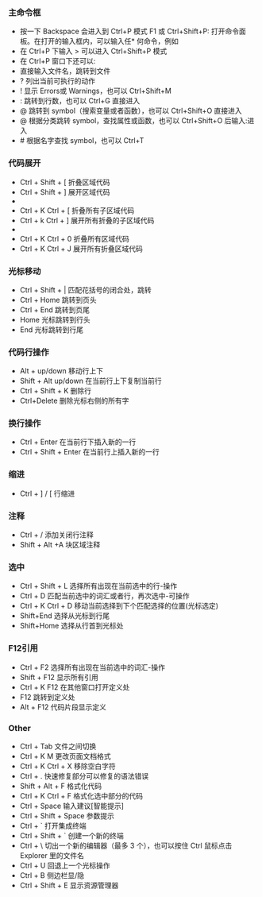 ### 主命令框
* 按一下 Backspace 会进入到 Ctrl+P 模式   F1 或 Ctrl+Shift+P: 打开命令面板。在打开的输入框内，可以输入任* 何命令，例如
* 在 Ctrl+P 下输入 > 可以进入 Ctrl+Shift+P 模式
* 在 Ctrl+P 窗口下还可以:
* 直接输入文件名，跳转到文件
* ? 列出当前可执行的动作
* ! 显示 Errors或 Warnings，也可以 Ctrl+Shift+M
* : 跳转到行数，也可以 Ctrl+G 直接进入
* @ 跳转到 symbol（搜索变量或者函数），也可以 Ctrl+Shift+O 直接进入
* @ 根据分类跳转 symbol，查找属性或函数，也可以 Ctrl+Shift+O 后输入:进入
* \# 根据名字查找 symbol，也可以 Ctrl+T

### 代码展开
* Ctrl + Shift + [    折叠区域代码
* Ctrl + Shift + ]    展开区域代码
*
* Ctrl + K Ctrl + [   折叠所有子区域代码
* Ctrl + k Ctrl + ]   展开所有折叠的子区域代码
*
* Ctrl + K Ctrl + 0   折叠所有区域代码
* Ctrl + K Ctrl + J   展开所有折叠区域代码

### 光标移动
* Ctrl + Shift + |    匹配花括号的闭合处，跳转
* Ctrl + Home         跳转到页头
* Ctrl + End          跳转到页尾
* Home                光标跳转到行头
* End                 光标跳转到行尾

### 代码行操作
* Alt + up/down       移动行上下
* Shift + Alt up/down 在当前行上下复制当前行
* Ctrl + Shift + K    删除行
* Ctrl+Delete         删除光标右侧的所有字

### 换行操作
* Ctrl + Enter          在当前行下插入新的一行
* Ctrl + Shift + Enter  在当前行上插入新的一行

### 缩进
* Ctrl + ] / [        行缩进

### 注释
* Ctrl + /        添加关闭行注释
* Shift + Alt +A  块区域注释

### 选中
* Ctrl + Shift + L 选择所有出现在当前选中的行-操作
* Ctrl + D   匹配当前选中的词汇或者行，再次选中-可操作
* Ctrl + K Ctrl + D 移动当前选择到下个匹配选择的位置(光标选定)
* Shift+End   选择从光标到行尾
* Shift+Home  选择从行首到光标处

### F12引用
* Ctrl + F2 选择所有出现在当前选中的词汇-操作
* Shift + F12 显示所有引用
* Ctrl + K F12 在其他窗口打开定义处
* F12 跳转到定义处
* Alt + F12 代码片段显示定义

### Other
* Ctrl + Tab 文件之间切换
* Ctrl + K M 更改页面文档格式
* Ctrl + K Ctrl + X 移除空白字符
* Ctrl + . 快速修复部分可以修复的语法错误
* Shift + Alt + F 格式化代码
* Ctrl + K Ctrl + F 格式化选中部分的代码
* Ctrl + Space 输入建议[智能提示]
* Ctrl + Shift + Space 参数提示
* Ctrl + ` 打开集成终端
* Ctrl + Shift + ` 创建一个新的终端
* Ctrl + \ 切出一个新的编辑器（最多 3 个），也可以按住 Ctrl 鼠标点击 Explorer 里的文件名
* Ctrl + U 回退上一个光标操作
* Ctrl + B 侧边栏显/隐
* Ctrl + Shift + E 显示资源管理器

